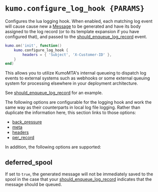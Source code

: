 # `kumo.configure_log_hook {PARAMS}`

Configures the lua logging hook. When enabled, each matching log event will
cause cause new a [Message](../message/index.md) to be generated and have its body
assigned to the log record (or to its template expansion if you have configured
that), and passed to the
[should_enqueue_log_record](../events/should_enqueue_log_record.md) event.

```lua
kumo.on('init', function()
    kumo.configure_log_hook {
        headers = { 'Subject', 'X-Customer-ID' },
    }
end)
```

This allows you to utilize KumoMTA's internal queueing to dispatch log events
to external systems such as webhooks or some external queuing system for
processing elsewhere in your deployment architecture.

See [should_enqueue_log_record](../events/should_enqueue_log_record.md) for an example.

The following options are configurable for the logging hook and work the same
way as their counterparts in local log file logging. Rather than duplicate the
information here, this section links to those options:

* [back_pressure](configure_local_logs.md#back_pressure)
* [meta](configure_local_logs.md#meta)
* [headers](configure_local_logs.md#headers)
* [per_record](configure_local_logs.md#per_record)

In addition, the following options are supported:

## deferred_spool

If set to `true`, the generated message will not be immediately saved to the
spool in the case that your
[should_enqueue_log_record](../events/should_enqueue_log_record.md) indicates
that the message should be queued.
